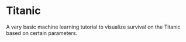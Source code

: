 # Titanic
A very basic machine learning tutorial to visualize survival on the Titanic based on certain parameters.
